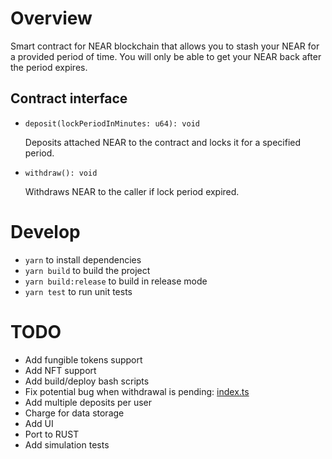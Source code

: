 # Overview

Smart contract for NEAR blockchain that allows you to stash your NEAR for a provided period of time. You will only be able to get your NEAR back after the period expires.

## Contract interface

- ```
  deposit(lockPeriodInMinutes: u64): void
  ```
    Deposits attached NEAR to the contract and locks it for a specified period.

- ```
  withdraw(): void
  ```
    Withdraws NEAR to the caller if lock period expired.

# Develop

- `yarn` to install dependencies
- `yarn build` to build the project
- `yarn build:release` to build in release mode
- `yarn test` to run unit tests


# TODO
- Add fungible tokens support
- Add NFT support
- Add build/deploy bash scripts
- Fix potential bug when withdrawal is pending: [index.ts](./src/contract/assembly/index.ts#L49)
- Add multiple deposits per user
- Charge for data storage
- Add UI
- Port to RUST
- Add simulation tests